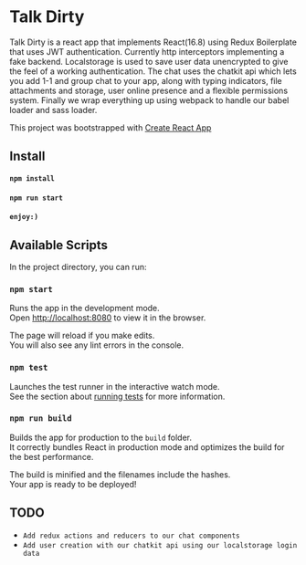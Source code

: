 # Talk Dirty

Talk Dirty is a react app that implements React(16.8) using Redux Boilerplate that uses JWT authentication. Currently http interceptors implementing a fake backend. Localstorage is used to save user data unencrypted to give the feel of a working authentication. The chat uses the chatkit api which lets you add 1-1 and group chat to your app, along with typing indicators, file attachments and storage, user online presence and a flexible permissions system. Finally we wrap everything up using webpack to handle our babel loader and sass loader.

This project was bootstrapped with [Create React App](https://github.com/facebook/create-react-app)

## Install

#### `npm install`
#### `npm run start`
#### `enjoy:)`

## Available Scripts

In the project directory, you can run:

### `npm start`

Runs the app in the development mode.<br>
Open [http://localhost:8080](http://localhost:8080) to view it in the browser.

The page will reload if you make edits.<br>
You will also see any lint errors in the console.

### `npm test`

Launches the test runner in the interactive watch mode.<br>
See the section about [running tests](https://facebook.github.io/create-react-app/docs/running-tests) for more information.

### `npm run build`

Builds the app for production to the `build` folder.<br>
It correctly bundles React in production mode and optimizes the build for the best performance.

The build is minified and the filenames include the hashes.<br>
Your app is ready to be deployed!

## TODO
* `Add redux actions and reducers to our chat components`
* `Add user creation with our chatkit api using our localstorage login data`

